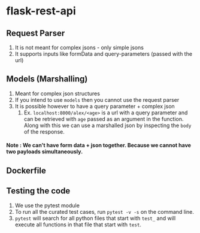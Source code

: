# flask-rest-api

## Request Parser

1. It is not meant for complex jsons - only simple jsons
2. It supports inputs like formData and query-parameters (passed with the url)


## Models (Marshalling)

1. Meant for complex json structures
2. If you intend to use ```models``` then you cannot use the request parser
3. It is possible however to have a query parameter + complex json
   1. Ex. ```localhost:8000/alex/<age>``` is a url with a query parameter and can be retrieved with  ```age``` passed as an argument in the function. Along with this we can use a marshalled json by inspecting the ```body``` of the response.


#### Note : We can't have form data + json together. Because we cannot have two payloads simultaneously.


## Dockerfile


## Testing the code

1. We use the pytest module
2. To run all the curated test cases, run ```pytest -v -s```  on the command line.
3. ```pytest``` will search for all python files that start with ```test_``` and will execute all functions in that file that start with ```test```.